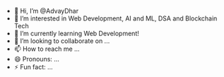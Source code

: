 - 👋 Hi, I’m @AdvayDhar
- 👀 I’m interested in Web Development, AI and ML, DSA and Blockchain Tech
- 🌱 I’m currently learning Web Development!
- 💞️ I’m looking to collaborate on ...
- 📫 How to reach me ...
- 😄 Pronouns: ...
- ⚡ Fun fact: ...

<!---
AdvayDhar/AdvayDhar is a ✨ special ✨ repository because its `README.md` (this file) appears on your GitHub profile.
You can click the Preview link to take a look at your changes.
--->
